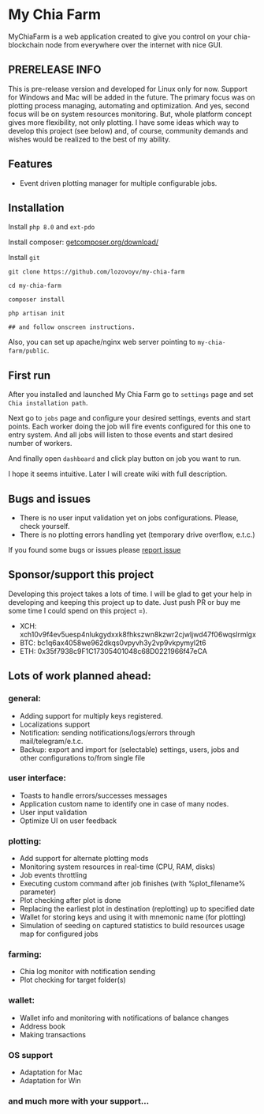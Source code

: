 # My Chia Farm

MyChiaFarm is a web application created to give you control on your chia-blockchain node from everywhere over the
internet with nice GUI.

## PRERELEASE INFO

This is pre-release version and developed for Linux only for now. Support for Windows and Mac will be added in the
future. The primary focus was on plotting process managing, automating and optimization. And yes, second focus will be
on system resources monitoring. But, whole platform concept gives more flexibility, not only plotting. I have some ideas
which way to develop this project (see below) and, of course, community demands and wishes would be realized to the best
of my ability.

## Features

- Event driven plotting manager for multiple configurable jobs.

## Installation

Install `php 8.0` and `ext-pdo`

Install composer: [getcomposer.org/download/](https://getcomposer.org/download/)

Install `git`

```shell
git clone https://github.com/lozovoyv/my-chia-farm

cd my-chia-farm

composer install

php artisan init

## and follow onscreen instructions.
```

Also, you can set up apache/nginx web server pointing to `my-chia-farm/public`.

## First run

After you installed and launched My Chia Farm go to `settings` page and set `Chia installation path`.

Next go to `jobs` page and configure your desired settings, events and start points. Each worker doing the job will fire
events configured for this one to entry system. And all jobs will listen to those events and start desired number of
workers.

And finally open `dashboard` and click play button on job you want to run.

I hope it seems intuitive. Later I will create wiki with full description.

## Bugs and issues

- There is no user input validation yet on jobs configurations. Please, check yourself.
- There is no plotting errors handling yet (temporary drive overflow, e.t.c.)

If you found some bugs or issues please [report issue](https://github.com/lozovoyv/my-chia-farm/issues)

## Sponsor/support this project

Developing this project takes a lots of time. I will be glad to get your help in developing and keeping this project up
to date. Just push PR or buy me some time I could spend on this project =).

- XCH: xch10v9f4ev5uesp4nlukgydxxk8fhkszwn8kzwr2cjwljwd47f06wqslrmlgx
- BTC: bc1q6ax4058we962dkqs0vpyvh3y2vp9vkpymyl2t6
- ETH: 0x35f7938c9F1C17305401048c68D0221966f47eCA

## Lots of work planned ahead:

### general:

- Adding support for multiply keys registered.
- Localizations support
- Notification: sending notifications/logs/errors through mail/telegram/e.t.c.
- Backup: export and import for (selectable) settings, users, jobs and other configurations to/from single file

### user interface:

- Toasts to handle errors/successes messages
- Application custom name to identify one in case of many nodes.
- User input validation
- Optimize UI on user feedback

### plotting:

- Add support for alternate plotting mods
- Monitoring system resources in real-time (CPU, RAM, disks)
- Job events throttling
- Executing custom command after job finishes (with %plot_filename% parameter)
- Plot checking after plot is done
- Replacing the earliest plot in destination (replotting) up to specified date
- Wallet for storing keys and using it with mnemonic name (for plotting)
- Simulation of seeding on captured statistics to build resources usage map for configured jobs

### farming:

- Chia log monitor with notification sending
- Plot checking for target folder(s)

### wallet:

- Wallet info and monitoring with notifications of balance changes
- Address book
- Making transactions

### OS support

- Adaptation for Mac
- Adaptation for Win

### and much more with your support...
